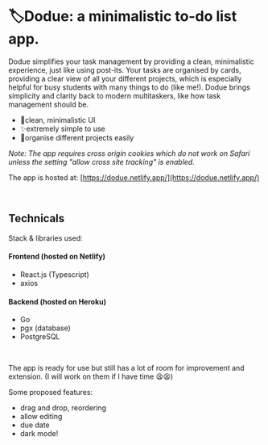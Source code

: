 # 🏷️Dodue: a minimalistic to-do list app.

Dodue simplifies your task management by providing a clean, minimalistic experience, just like using post-its. Your tasks are organised by cards, providing a clear view of all your different projects, which is especially helpful for busy students with many things to do (like me!). Dodue brings simplicity and clarity back to modern multitaskers, like how task management should be.

- 🧘clean, minimalistic UI
- ✨extremely simple to use
- 🤹organise different projects easily

*Note: The app requires cross origin cookies which do not work on Safari unless the setting "allow cross site tracking" is enabled.*

The app is hosted at: [https://dodue.netlify.app/](https://dodue.netlify.app/)

<br>

## Technicals
Stack & libraries used:
#### Frontend (hosted on Netlify)
- React.js (Typescript)
- axios

#### Backend (hosted on Heroku)
- Go
- pgx (database)
- PostgreSQL

<br>

The app is ready for use but still has a lot of room for improvement and extension. (I will work on them if I have time 😫😫)

Some proposed features:
- drag and drop, reordering
- allow editing
- due date
- dark mode!
